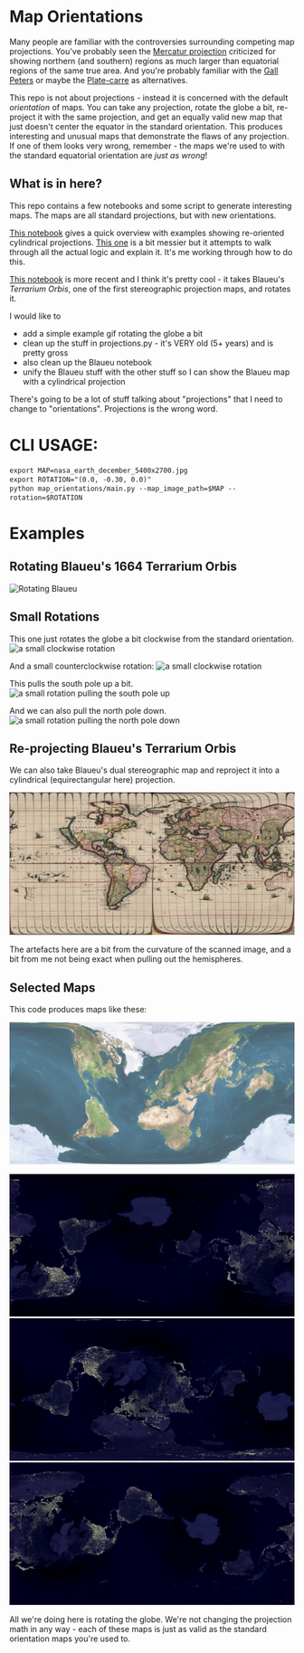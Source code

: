 # Map Orientations

Many people are familiar with the controversies surrounding competing map projections.  You've probably seen the [Mercatur projection](https://en.wikipedia.org/wiki/Mercator_projection) criticized for showing northern (and southern) regions as much larger than equatorial regions of the same true area.  And you're probably familiar with the [Gall Peters](https://en.wikipedia.org/wiki/Gall–Peters_projection) or maybe the [Plate-carre](https://en.wikipedia.org/wiki/Equirectangular_projection) as alternatives.  

This repo is not about projections - instead it is concerned with the default _orientation_ of maps.  You can take any projection, rotate the globe a bit, re-project it with the same projection, and get an equally valid new map that just doesn't center the equator in the standard orientation.  This produces interesting and unusual maps that demonstrate the flaws of any projection.  If one of them looks very wrong, remember - the maps we're used to with the standard equatorial orientation are _just as wrong_!

## What is in here?

This repo contains a few notebooks and some script to generate interesting maps.  The maps are all standard projections, but with new orientations.

[This notebook](notebooks/map_orientations.ipynb) gives a quick overview with examples showing re-oriented cylindrical projections.  [This one](notebooks/explaining_map_orientations.ipynb) is a bit messier but it attempts to walk through all the actual logic and explain it.  It's me working through how to do this. 

[This notebook](notebooks/blaueu_stereographic.ipynb) is more recent and I think it's pretty cool - it takes Blaueu's _Terrarium Orbis_, one of the first stereographic projection maps, and rotates it.

I would like to
  * add a simple example gif rotating the globe a bit
  * clean up the stuff in projections.py - it's VERY old (5+ years) and is pretty gross
  * also clean up the Blaueu notebook 
  * unify the Blaueu stuff with the other stuff so I can show the Blaueu map with a cylindrical projection
  
There's going to be a lot of stuff talking about "projections" that I need to change to "orientations".  Projections is the wrong word.

# CLI USAGE:
```
export MAP=nasa_earth_december_5400x2700.jpg
export ROTATION="(0.0, -0.30, 0.0)"
python map_orientations/main.py --map_image_path=$MAP --rotation=$ROTATION
```

# Examples

##  Rotating Blaueu's 1664 Terrarium Orbis

![Rotating Blaueu](readme_images/blaueu_framed.gif)

## Small Rotations

This one just rotates the globe a bit clockwise from the standard orientation.
![a small clockwise rotation](readme_images/smallxminus.png)

And a small counterclockwise rotation:
![a small clockwise rotation](readme_images/smallxplus.png)

This pulls the south pole up a bit.
![a small rotation pulling the south pole up](readme_images/smallyplus.png)

And we can also pull the north pole down.
![a small rotation pulling the north pole down](readme_images/smallyminus.png)


## Re-projecting Blaueu's Terrarium Orbis

We can also take Blaueu's dual stereographic map and reproject it into a cylindrical (equirectangular here) projection.

![An equirectangular Terrarium Orbis](readme_images/equirectangular_terrarium_orbis.jpg)

The artefacts here are a bit from the curvature of the scanned image, and a bit from me not being exact when pulling out the hemispheres.

##  Selected Maps

This code produces maps like these:

![A Normal Map, With the Earth Rotated South](readme_images/downmap.png)


![Lights Map with a Random Rotation](readme_images/lights7.jpg)
![Lights Map with a Random Rotation](readme_images/lights10.jpg)
![Lights Map with a Random Rotation](readme_images/lights3.jpg)

All we're doing here is rotating the globe.  We're not changing the projection math in any way - each of these maps is just as valid as the standard orientation maps you're used to.

